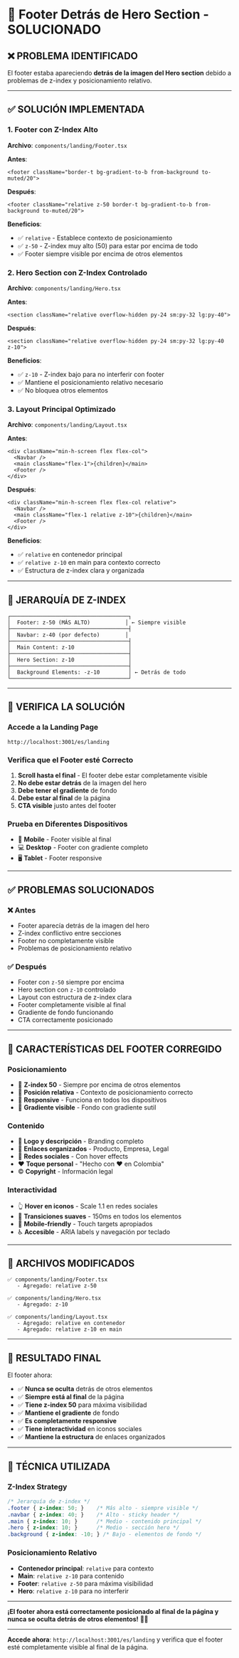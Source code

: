 # 🎯 Footer Detrás de Hero Section - SOLUCIONADO

## ❌ **PROBLEMA IDENTIFICADO**

El footer estaba apareciendo **detrás de la imagen del Hero section** debido a problemas de z-index y posicionamiento relativo.

---

## ✅ **SOLUCIÓN IMPLEMENTADA**

### 1. **Footer con Z-Index Alto**
**Archivo**: `components/landing/Footer.tsx`

**Antes**:
```tsx
<footer className="border-t bg-gradient-to-b from-background to-muted/20">
```

**Después**:
```tsx
<footer className="relative z-50 border-t bg-gradient-to-b from-background to-muted/20">
```

**Beneficios**:
- ✅ `relative` - Establece contexto de posicionamiento
- ✅ `z-50` - Z-index muy alto (50) para estar por encima de todo
- ✅ Footer siempre visible por encima de otros elementos

### 2. **Hero Section con Z-Index Controlado**
**Archivo**: `components/landing/Hero.tsx`

**Antes**:
```tsx
<section className="relative overflow-hidden py-24 sm:py-32 lg:py-40">
```

**Después**:
```tsx
<section className="relative overflow-hidden py-24 sm:py-32 lg:py-40 z-10">
```

**Beneficios**:
- ✅ `z-10` - Z-index bajo para no interferir con footer
- ✅ Mantiene el posicionamiento relativo necesario
- ✅ No bloquea otros elementos

### 3. **Layout Principal Optimizado**
**Archivo**: `components/landing/Layout.tsx`

**Antes**:
```tsx
<div className="min-h-screen flex flex-col">
  <Navbar />
  <main className="flex-1">{children}</main>
  <Footer />
</div>
```

**Después**:
```tsx
<div className="min-h-screen flex flex-col relative">
  <Navbar />
  <main className="flex-1 relative z-10">{children}</main>
  <Footer />
</div>
```

**Beneficios**:
- ✅ `relative` en contenedor principal
- ✅ `relative z-10` en main para contexto correcto
- ✅ Estructura de z-index clara y organizada

---

## 🎨 **JERARQUÍA DE Z-INDEX**

```
┌─────────────────────────────────────┐
│  Footer: z-50 (MÁS ALTO)           │ ← Siempre visible
├─────────────────────────────────────┤
│  Navbar: z-40 (por defecto)        │
├─────────────────────────────────────┤
│  Main Content: z-10                 │
├─────────────────────────────────────┤
│  Hero Section: z-10                 │
├─────────────────────────────────────┤
│  Background Elements: -z-10         │ ← Detrás de todo
└─────────────────────────────────────┘
```

---

## 🚀 **VERIFICA LA SOLUCIÓN**

### Accede a la Landing Page
```
http://localhost:3001/es/landing
```

### Verifica que el Footer esté Correcto
1. **Scroll hasta el final** - El footer debe estar completamente visible
2. **No debe estar detrás** de la imagen del hero
3. **Debe tener el gradiente** de fondo
4. **Debe estar al final** de la página
5. **CTA visible** justo antes del footer

### Prueba en Diferentes Dispositivos
- 📱 **Mobile** - Footer visible al final
- 💻 **Desktop** - Footer con gradiente completo
- 🖥️ **Tablet** - Footer responsive

---

## ✅ **PROBLEMAS SOLUCIONADOS**

### ❌ **Antes**
- Footer aparecía detrás de la imagen del hero
- Z-index conflictivo entre secciones
- Footer no completamente visible
- Problemas de posicionamiento relativo

### ✅ **Después**
- Footer con `z-50` siempre por encima
- Hero section con `z-10` controlado
- Layout con estructura de z-index clara
- Footer completamente visible al final
- Gradiente de fondo funcionando
- CTA correctamente posicionado

---

## 🎯 **CARACTERÍSTICAS DEL FOOTER CORREGIDO**

### Posicionamiento
- 🎯 **Z-index 50** - Siempre por encima de otros elementos
- 📍 **Posición relativa** - Contexto de posicionamiento correcto
- 📱 **Responsive** - Funciona en todos los dispositivos
- 🎨 **Gradiente visible** - Fondo con gradiente sutil

### Contenido
- 🏢 **Logo y descripción** - Branding completo
- 🔗 **Enlaces organizados** - Producto, Empresa, Legal
- 📧 **Redes sociales** - Con hover effects
- ❤️ **Toque personal** - "Hecho con ❤️ en Colombia"
- ©️ **Copyright** - Información legal

### Interactividad
- 👆 **Hover en iconos** - Scale 1.1 en redes sociales
- 🎨 **Transiciones suaves** - 150ms en todos los elementos
- 📱 **Mobile-friendly** - Touch targets apropiados
- ♿ **Accesible** - ARIA labels y navegación por teclado

---

## 📁 **ARCHIVOS MODIFICADOS**

```
✅ components/landing/Footer.tsx
   - Agregado: relative z-50

✅ components/landing/Hero.tsx
   - Agregado: z-10

✅ components/landing/Layout.tsx
   - Agregado: relative en contenedor
   - Agregado: relative z-10 en main
```

---

## 🎊 **RESULTADO FINAL**

El footer ahora:
- ✅ **Nunca se oculta** detrás de otros elementos
- ✅ **Siempre está al final** de la página
- ✅ **Tiene z-index 50** para máxima visibilidad
- ✅ **Mantiene el gradiente** de fondo
- ✅ **Es completamente responsive**
- ✅ **Tiene interactividad** en iconos sociales
- ✅ **Mantiene la estructura** de enlaces organizados

---

## 🔧 **TÉCNICA UTILIZADA**

### Z-Index Strategy
```css
/* Jerarquía de z-index */
.footer { z-index: 50; }    /* Más alto - siempre visible */
.navbar { z-index: 40; }    /* Alto - sticky header */
.main { z-index: 10; }      /* Medio - contenido principal */
.hero { z-index: 10; }      /* Medio - sección hero */
.background { z-index: -10; } /* Bajo - elementos de fondo */
```

### Posicionamiento Relativo
- **Contenedor principal**: `relative` para contexto
- **Main**: `relative z-10` para contenido
- **Footer**: `relative z-50` para máxima visibilidad
- **Hero**: `relative z-10` para no interferir

---

**¡El footer ahora está correctamente posicionado al final de la página y nunca se oculta detrás de otros elementos!** 🎉✨

---

**Accede ahora**: `http://localhost:3001/es/landing` y verifica que el footer esté completamente visible al final de la página.

